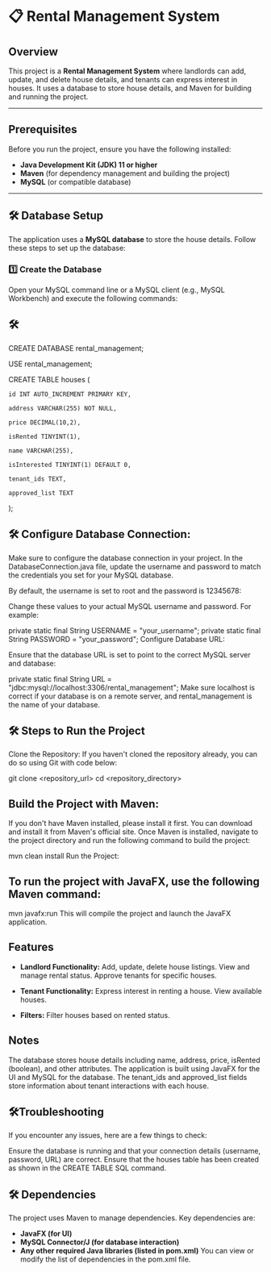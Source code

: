 # 📋 Rental Management System

## Overview
This project is a **Rental Management System** where landlords can add, update, and delete house details, and tenants can express interest in houses. It uses a database to store house details, and Maven for building and running the project.

---

## Prerequisites

Before you run the project, ensure you have the following installed:

- **Java Development Kit (JDK) 11 or higher**  
- **Maven** (for dependency management and building the project)  
- **MySQL** (or compatible database)  

---

## 🛠️ Database Setup

The application uses a **MySQL database** to store the house details. Follow these steps to set up the database:

### 1️⃣ Create the Database

Open your MySQL command line or a MySQL client (e.g., MySQL Workbench) and execute the following commands:

## 🛠️ 
CREATE DATABASE rental_management;

USE rental_management;

CREATE TABLE houses (
    
    id INT AUTO_INCREMENT PRIMARY KEY,
    
    address VARCHAR(255) NOT NULL,
    
    price DECIMAL(10,2),
    
    isRented TINYINT(1),
    
    name VARCHAR(255),
    
    isInterested TINYINT(1) DEFAULT 0,
    
    tenant_ids TEXT,
    
    approved_list TEXT
);

## 🛠️ Configure Database Connection:

Make sure to configure the database connection in your project. In the DatabaseConnection.java file, update the username and password to match the credentials you set for your MySQL database.

By default, the username is set to root and the password is 12345678:

Change these values to your actual MySQL username and password. For example:

private static final String USERNAME = "your_username";
private static final String PASSWORD = "your_password";
Configure Database URL:

Ensure that the database URL is set to point to the correct MySQL server and database:

private static final String URL = "jdbc:mysql://localhost:3306/rental_management";
Make sure localhost is correct if your database is on a remote server, and rental_management is the name of your database.

## 🛠️ Steps to Run the Project
Clone the Repository:
If you haven't cloned the repository already, you can do so using Git with code below:

git clone <repository_url>
cd <repository_directory>

## Build the Project with Maven:
If you don't have Maven installed, please install it first. You can download and install it from Maven's official site.
Once Maven is installed, navigate to the project directory and run the following command to build the project:

mvn clean install
Run the Project:

## To run the project with JavaFX, use the following Maven command:

mvn javafx:run
This will compile the project and launch the JavaFX application.

## Features
- **Landlord Functionality:**
Add, update, delete house listings.
View and manage rental status.
Approve tenants for specific houses.

- **Tenant Functionality:**
Express interest in renting a house.
View available houses.

- **Filters:**
Filter houses based on rented status.

## Notes
The database stores house details including name, address, price, isRented (boolean), and other attributes.
The application is built using JavaFX for the UI and MySQL for the database.
The tenant_ids and approved_list fields store information about tenant interactions with each house.

## 🛠️Troubleshooting
If you encounter any issues, here are a few things to check:

Ensure the database is running and that your connection details (username, password, URL) are correct.
Ensure that the houses table has been created as shown in the CREATE TABLE SQL command.

## 🛠️ Dependencies
The project uses Maven to manage dependencies. Key dependencies are:
- **JavaFX (for UI)**
- **MySQL Connector/J (for database interaction)**
- **Any other required Java libraries (listed in pom.xml)**
You can view or modify the list of dependencies in the pom.xml file.
